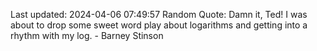 Last updated: 2024-04-06 07:49:57
Random Quote: Damn it, Ted! I was about to drop some sweet word play about logarithms and getting into a rhythm with my log. - Barney Stinson